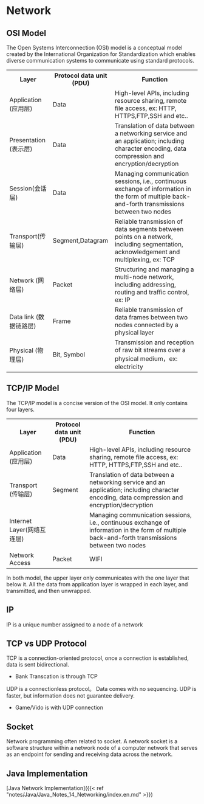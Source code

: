 # Network



## **OSI Model**

The Open Systems Interconnection (OSI) model is a conceptual model created by the International Organization for Standardization which enables diverse communication systems to communicate using standard protocols.

<table class="alt"> 
<tbody><tr> 
  <th id="table_layer"><strong>Layer</strong></th> 
  <th id="table_Protocol_data_unit"><strong>Protocol data unit (PDU)</strong></th> 
  <th id="table_function"><strong>Function</strong></th> 
</tr> 
<tr> 
<td headers="table_layer">Application (应用层)</td> 
<td headers="table_Protocol_data_unit">Data</td> 
<td headers="table_function">High-level APIs, including resource sharing, remote file access, ex: HTTP, HTTPS,FTP,SSH and etc..</td> 
</tr> 
<tr> 
<td headers="table_layer">Presentation (表示层)</td> 
<td headers="table_Protocol_data_unit">Data</td> 
<td headers="table_function">Translation of data between a networking service and an application; including character encoding, data compression and encryption/decryption</td> 
</tr> 
<tr> 
<td headers="table_layer">Session(会话层)</td> 
<td headers="table_Protocol_data_unit">Data</td> 
<td headers="table_function">Managing communication sessions, i.e., continuous exchange of information in the form of multiple back-and-forth transmissions between two nodes</td> 
</tr> 
<tr> 
<td headers="table_layer">Transport(传输层)</td> 
<td headers="table_Protocol_data_unit">Segment,Datagram</td> 
<td headers="table_function">Reliable transmission of data segments between points on a network, including segmentation, acknowledgement and multiplexing, ex: TCP</td> 
</tr> 
<tr> 
<td headers="table_layer">Network (网络层)</td> 
<td headers="table_Protocol_data_unit">Packet</td> 
<td headers="table_function">	Structuring and managing a multi-node network, including addressing, routing and traffic control, ex: IP</td> 
</tr> 
<tr> 
<td headers="table_layer">Data link (数据链路层)</td> 
<td headers="table_Protocol_data_unit">Frame</td> 
<td headers="table_function">Reliable transmission of data frames between two nodes connected by a physical layer</td> 
</tr> 
<tr> 
<td headers="table_layer">Physical (物理层)</td> 
<td headers="table_Protocol_data_unit">Bit, Symbol</td> 
<td headers="table_function">Transmission and reception of raw bit streams over a physical medium，ex: electricity</td> 
</tr> 
</tbody></table>

## TCP/IP Model

 The TCP/IP model is a concise version of the OSI model. It only contains four layers.

 <table class="alt"> 
<tbody><tr> 
  <th id="table_layer"><strong>Layer</strong></th> 
  <th id="table_Protocol_data_unit"><strong>Protocol data unit (PDU)</strong></th> 
  <th id="table_function"><strong>Function</strong></th> 
</tr> 
<tr> 
<td headers="table_layer">Application (应用层)</td> 
<td headers="table_Protocol_data_unit">Data</td> 
<td headers="table_function">High-level APIs, including resource sharing, remote file access, ex: HTTP, HTTPS,FTP,SSH and etc..</td> 
</tr> 
<tr> 
<td headers="table_layer">Transport (传输层)</td> 
<td headers="table_Protocol_data_unit">Segment</td> 
<td headers="table_function">Translation of data between a networking service and an application; including character encoding, data compression and encryption/decryption</td> 
</tr> 
<tr> 
<td headers="table_layer">Internet Layer(网络互连层)</td> 
<td headers="table_Protocol_data_unit"></td> 
<td headers="table_function">Managing communication sessions, i.e., continuous exchange of information in the form of multiple back-and-forth transmissions between two nodes</td> 
</tr> 
<tr> 
<td headers="table_layer">Network Access</td> 
<td headers="table_Protocol_data_unit">Packet</td> 
<td headers="table_function">WIFI</td> 
</tr> 
</tbody></table>

In both model, the upper layer only communicates with the one layer that below it. All the data from application layer is wrapped in each layer, and transmitted, and then unwrapped.

## IP

IP is a unique number assigned to a node of a network 

## TCP vs UDP Protocol

TCP is a connection-oriented protocol, once a connection is established, data is sent bidirectional. 

- Bank Transcation is through TCP

UDP is a connectionless protocol。 Data comes with no sequencing. UDP is faster, but information does not guarantee delivery.

- Game/Vido is with UDP connection


## Socket

Network programming often related to socket. A network socket is a software structure within a network node of a computer network that serves as an endpoint for sending and receiving data across the network. 


## Java Implementation

[Java Network Implementation]({{<  ref "notes/Java/Java_Notes_14_Networking/index.en.md"  >}})
